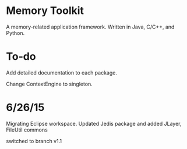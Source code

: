 # Memory Toolkit

A memory-related application framework. Written in Java, C/C++, and Python.

# To-do

Add detailed documentation to each package.

Change ContextEngine to singleton.

# 6/26/15
Migrating Eclipse workspace. Updated Jedis package and added JLayer, FileUtil commons

switched to branch v1.1
